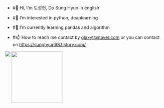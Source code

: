 - #👋 Hi, I’m 도성현, Do Sung Hyun in english

- #👀 I’m interested in python, deaplearning

- #🌱 I’m currently learning pandas and algorithm

- #📫 How to reach me contact by glaxyt@naver.com or you can contact on https://sunghyun98.tistory.com/


<img align='left' src="http://mazassumnida.wtf/api/v2/generate_badge?boj=glaxyt">
<img align='left' src="https://github-readme-stats.vercel.app/api?username=glaxyt" height="165">

<!---
glaxyt/glaxyt is a ✨ special ✨ repository because its `README.md` (this file) appears on your GitHub profile.
You can click the Preview link to take a look at your changes.
--->
